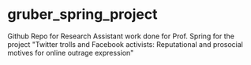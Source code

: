 # gruber_spring_project

Github Repo for Research Assistant work done for Prof. Spring for the project "Twitter trolls and Facebook activists:
Reputational and prosocial motives for online outrage expression"
